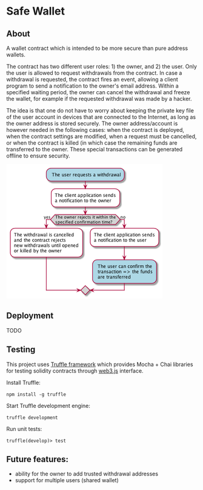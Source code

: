 
# Safe Wallet

## About
A wallet contract which is intended to be more secure than pure address wallets.

The contract has two different user roles: 1) the owner, and 2) the user.
Only the user is allowed to request withdrawals from the contract. In case
a withdrawal is requested, the contract fires an event, allowing a client
program to send a notification to the owner's email address. Within a specified
waiting period, the owner can cancel the withdrawal and freeze the wallet, for
example if the requested withdrawal was made by a hacker.

The idea is that one do not have to worry about keeping the private key file of
the user account in devices that are connected to the Internet, as long as the
owner address is stored securely. The owner address/account is however needed
in the following cases: when the contract is deployed, when the contract settings
are modified, when a request must be cancelled, or when the contract is killed
(in which case the remaining funds are transferred to the owner. These special
transactions can be generated offline to ensure security.

![Safe Wallet diagram](diagram.png)

## Deployment

TODO

## Testing

This project uses [Truffle framework](http://truffleframework.com/) which 
provides Mocha + Chai libraries for testing solidity contracts through 
[web3.js](https://github.com/ethereum/web3.js/) interface.

Install Truffle:
```
npm install -g truffle
``` 

Start Truffle development engine:
```
truffle development
``` 

Run unit tests:
```
truffle(develop)> test
``` 

## Future features:
 - ability for the owner to add trusted withdrawal addresses
 - support for multiple users (shared wallet)